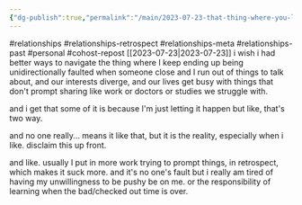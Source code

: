 ```yaml
---
{"dg-publish":true,"permalink":"/main/2023-07-23-that-thing-where-you-lose-nd-4-nd-relationships-because-you-can-t-prompt-conversation-if-you-don-t-know-their-interests-well/","noteIcon":""}
---
```



#relationships #relationships-retrospect #relationships-meta #relationships-past #personal #cohost-repost
[[2023-07-23\|2023-07-23]]
i wish i had better ways to navigate the thing where I keep ending up being unidirectionally faulted when someone close and I run out of things to talk about, and our interests diverge, and our lives get busy with things that don't prompt sharing like work or doctors or studies we struggle with.

and i get that some of it is because I'm just letting it happen but like, that's two way.

and no one really... means it like that, but it is the reality, especially when i like. disclaim this up front.

and like. usually I put in more work trying to prompt things, in retrospect, which makes it suck more. and it's no one's fault but i really am tired of having my unwillingness to be pushy be on me. or the responsibility of learning when the bad/checked out time is over.
